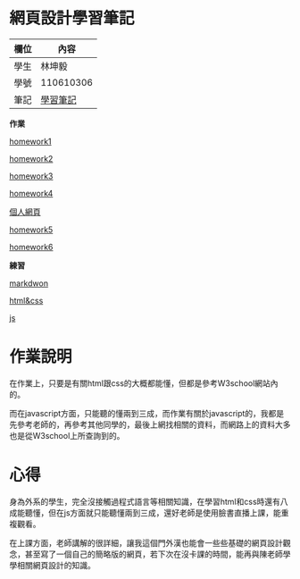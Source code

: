 網頁設計學習筆記
=======


欄位 | 內容
-----|--------
學生 |  林坤毅
學號 | 110610306
筆記 | [學習筆記](https://github.com/kun68/wp108b/blob/master/%E7%B6%B2%E9%A0%81%E8%A8%AD%E8%A8%88%E7%AD%86%E8%A8%98.txt)

**作業**

[homework1](https://github.com/kun68/wp108b/blob/master/about.ME2.html)

[homework2](https://github.com/kun68/wp108b/blob/master/form.html)

[homework3](https://github.com/kun68/wp108b/tree/master/homework3)

[homework4](https://github.com/kun68/wp108b/tree/master/kunWeb)

[個人網頁](https://kun68.github.io/wp108b/kunWeb/2.html)

[homework5](https://github.com/kun68/wp108b/tree/master/homework4)

[homework6](https://github.com/kun68/wp108b/tree/master/homework5)

**練習**

[markdwon](https://github.com/kun68/wp108b/tree/master/markdown)

[html&css](https://github.com/kun68/wp108b/blob/master/about.ME.html)

[js](https://github.com/kun68/wp108b/blob/master/123.js)

作業說明
=====
在作業上，只要是有關html跟css的大概都能懂，但都是參考W3school網站內的。

而在javascript方面，只能聽的懂兩到三成，而作業有關於javascript的，我都是先參考老師的，再參考其他同學的，最後上網找相關的資料，而網路上的資料大多也是從W3school上所查詢到的。

心得
=====
身為外系的學生，完全沒接觸過程式語言等相關知識，在學習html和css時還有八成能聽懂，但在js方面就只能聽懂兩到三成，還好老師是使用臉書直播上課，能重複觀看。

在上課方面，老師講解的很詳細，讓我這個門外漢也能會一些些基礎的網頁設計觀念，甚至寫了一個自己的簡略版的網頁，若下次在沒卡課的時間，能再與陳老師學學相關網頁設計的知識。
